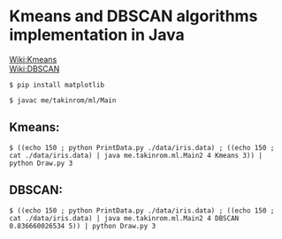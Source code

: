 # Kmeans and DBSCAN algorithms implementation in Java
[Wiki:Kmeans](https://en.wikipedia.org/wiki/K-means_clustering)  
[Wiki:DBSCAN](https://en.wikipedia.org/wiki/DBSCAN)
```
$ pip install matplotlib
```
```
$ javac me/takinrom/ml/Main
```
## Kmeans:
```
$ ((echo 150 ; python PrintData.py ./data/iris.data) ; ((echo 150 ; cat ./data/iris.data) | java me.takinrom.ml.Main2 4 Kmeans 3)) | python Draw.py 3
```
## DBSCAN:
```
$ ((echo 150 ; python PrintData.py ./data/iris.data) ; ((echo 150 ; cat ./data/iris.data) | java me.takinrom.ml.Main2 4 DBSCAN 0.836660026534 5)) | python Draw.py 3

```